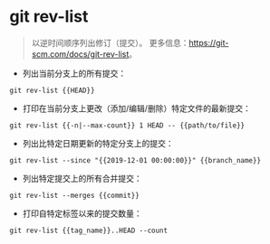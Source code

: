 # git rev-list

> 以逆时间顺序列出修订（提交）。
> 更多信息：<https://git-scm.com/docs/git-rev-list>。

- 列出当前分支上的所有提交：

`git rev-list {{HEAD}}`

- 打印在当前分支上更改（添加/编辑/删除）特定文件的最新提交：

`git rev-list {{-n|--max-count}} 1 HEAD -- {{path/to/file}}`

- 列出比特定日期更新的特定分支上的提交：

`git rev-list --since "{{2019-12-01 00:00:00}}" {{branch_name}}`

- 列出特定提交上的所有合并提交：

`git rev-list --merges {{commit}}`

- 打印自特定标签以来的提交数量：

`git rev-list {{tag_name}}..HEAD --count`